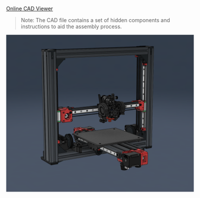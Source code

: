 [Online CAD Viewer](https://t.ly/YubLk)

>Note: The CAD file contains a set of hidden components and instructions to aid the assembly process.

![Preview](/Images/prev_printer.png)


